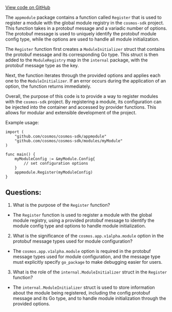 [View code on GitHub](https://github.com/cosmos/cosmos-sdk/blob/main/core/appmodule/register.go)

The `appmodule` package contains a function called `Register` that is used to register a module with the global module registry in the `cosmos-sdk` project. This function takes in a protobuf message and a variadic number of options. The protobuf message is used to uniquely identify the protobuf module config type, while the options are used to handle all module initialization.

The `Register` function first creates a `ModuleInitializer` struct that contains the protobuf message and its corresponding Go type. This struct is then added to the `ModuleRegistry` map in the `internal` package, with the protobuf message type as the key.

Next, the function iterates through the provided options and applies each one to the `ModuleInitializer`. If an error occurs during the application of an option, the function returns immediately.

Overall, the purpose of this code is to provide a way to register modules with the `cosmos-sdk` project. By registering a module, its configuration can be injected into the container and accessed by provider functions. This allows for modular and extensible development of the project.

Example usage:

```
import (
    "github.com/cosmos/cosmos-sdk/appmodule"
    "github.com/cosmos/cosmos-sdk/modules/myModule"
)

func main() {
    myModuleConfig := &myModule.Config{
        // set configuration options
    }
    appmodule.Register(myModuleConfig)
}
```
## Questions: 
 1. What is the purpose of the `Register` function?
- The `Register` function is used to register a module with the global module registry, using a provided protobuf message to identify the module config type and options to handle module initialization.

2. What is the significance of the `cosmos.app.v1alpha.module` option in the protobuf message types used for module configuration?
- The `cosmos.app.v1alpha.module` option is required in the protobuf message types used for module configuration, and the message type must explicitly specify `go_package` to make debugging easier for users.

3. What is the role of the `internal.ModuleInitializer` struct in the `Register` function?
- The `internal.ModuleInitializer` struct is used to store information about the module being registered, including the config protobuf message and its Go type, and to handle module initialization through the provided options.